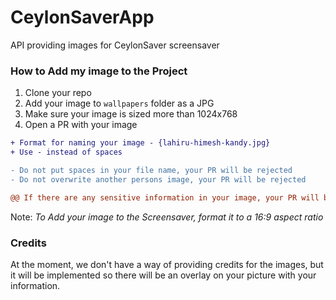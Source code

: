 # CeylonSaverApp

API providing images for CeylonSaver screensaver

### How to Add my image to the Project

1. Clone your repo
2. Add your image to `wallpapers` folder as a JPG
3. Make sure your image is sized more than 1024x768
4. Open a PR with your image

```diff
+ Format for naming your image - {lahiru-himesh-kandy.jpg}
+ Use - instead of spaces

- Do not put spaces in your file name, your PR will be rejected
- Do not overwrite another persons image, your PR will be rejected

@@ If there are any sensitive information in your image, your PR will be rejected @@
```

Note: *To Add your image to the Screensaver, format it to a 16:9 aspect ratio*

### Credits

At the moment, we don't have a way of providing credits for the images, but it will be implemented so there will be an overlay on your picture with your information.
